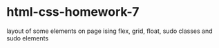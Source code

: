 # html-css-homework-7
layout of some elements on page ising flex, grid, float, sudo classes and sudo elements
